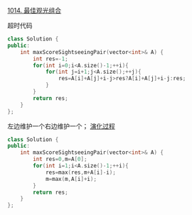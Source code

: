 [1014. 最佳观光组合](https://leetcode-cn.com/problems/best-sightseeing-pair/)

超时代码
```cpp
class Solution {
public:
    int maxScoreSightseeingPair(vector<int>& A) {
        int res=-1;
        for(int i=0;i<A.size()-1;++i){
            for(int j=i+1;j<A.size();++j){
                res=A[i]+A[j]+i-j>res?A[i]+A[j]+i-j:res;
            }
        }
        return res;
    }
};
```
左边维护一个右边维护一个；
[演化过程](https://leetcode-cn.com/problems/best-sightseeing-pair/solution/c-cong-on2you-hua-dao-guan-fang-ti-jie-onde-guo-ch/)
```cpp
class Solution {
public:
    int maxScoreSightseeingPair(vector<int>& A) {
        int res=0,m=A[0];
        for(int i=1;i<A.size()-1;++i){
            res=max(res,m+A[i]-i);
            m=max(m,A[i]+i);
        }
        return res;
    }
};
```